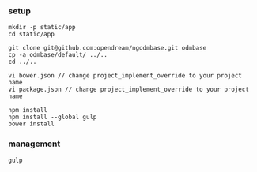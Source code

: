 ### setup

    mkdir -p static/app
    cd static/app

    git clone git@github.com:opendream/ngodmbase.git odmbase
    cp -a odmbase/default/ ../..
    cd ../..

    vi bower.json // change project_implement_override to your project name
    vi package.json // change project_implement_override to your project name

    npm install
    npm install --global gulp
    bower install


### management

    gulp
